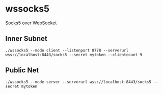 # wssocks5
Socks5 over WebSocket

## Inner Subnet
```./wssocks5 --mode client --listenport 8778 --serverurl wss://localhost:8443/socks5 --secret mytoken --clientcount 9 ```

## Public Net
```./wssocks5 --mode server --serverurl wss://localhost:8443/socks5 --secret mytoken```